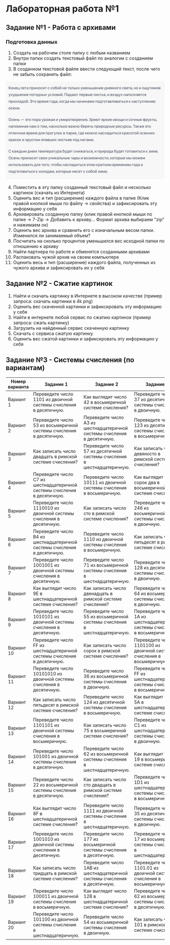 # Лабораторная работа №1

## Задание №1 - Работа с архивами

### Подготовка данных

1. Создать на рабочем столе папку с любым названием
2. Внутри папки создать текстовый файл по аналогии с созданием папки
3. В созданном текстовой файле ввести следующий текст, после чего не забыть сохранить файл:

![1](1.png)

4. Поместить в эту папку созданный текстовый файл и несколько картинок (скачать из Интернета)
5. Оценить вес и тип (расширение) каждого файла в папке (Клик правой кнопкой мыши по файлу -> свойства) и зафиксировать эту информацию у себя
6. Архивировать созданную папку (клик правой кнопкой мыши по папке -> 7-Zip -> Добавить к архиву... Формат архива выбираем "zip" и нажимаем ок)
7. Оценить вес архива и сравнить его с изначальным весом папки. Изменился ли занимаемый объем?
8. Посчитать на сколько процентов уменьшился вес исходной папки по отношению к архиву
9. Найти партнера по работе и обменятся созданными архивами
10. Распаковать чужой архив на своем компьютере
11. Оценить весь и тип (расширение) каждого файла, полученных из чужого архива и зафиксировать их у себя

## Задание №2 - Сжатие картинок

1. Найти и скачать картинку в Интернете в высоком качестве (пример запроса: скачать картинки в 4k png)
2. Оценить вес скаченной картинки и зафиксировать эту информацию у себя
3. Найти в интернете любой сервис по сжатию картинок (пример запроса: сжать картинку)
4. Загрузить на найденный сервис скаченную картинку
5. Скачать с сервиса сжатую картинку
6. Оценить вес сжатой картинки и зафиксировать эту информацию у себя

## Задание №3 - Системы счисления (по вариантам)

| **Номер варианта** | **Задание 1**                                                              | **Задание 2**                                                              | **Задание 3**                                                               |
| ------------------ | -------------------------------------------------------------------------- | -------------------------------------------------------------------------- | --------------------------------------------------------------------------- |
| Вариант 1          | Переведите число 1101 из двоичной системы счисления в десятичную.          | Как выглядит число 42 в восьмеричной системе счисления?                    | Переведите число 37 из десятичной системы счисления в двоичную.             |
| Вариант 2          | Переведите число 53 из восьмеричной системы счисления в десятичную.        | Переведите число A3 из шестнадцатеричной системы счисления в десятичную.   | Переведите число 123 из десятичной системы счисления в восьмеричную.        |
| Вариант 3          | Как записать число двадцать в римской системе счисления?                   | Переведите число 57 из десятичной системы счисления в шестнадцатеричную.   | Как записать число девяносто в римской системе счисления?                   |
| Вариант 4          | Переведите число C7 из шестнадцатеричной системы счисления в десятичную.   | Переведите число 10111 из двоичной системы счисления в восьмеричную.       | Как выглядит число сорок два в восьмеричной системе счисления?              |
| Вариант 5          | Переведите число 1110010 из двоичной системы счисления в десятичную.       | Как записать число сто в римской системе счисления?                        | Переведите число 246 из восьмеричной системы счисления в двоичную.          |
| Вариант 6          | Переведите число B4 из шестнадцатеричной системы счисления в десятичную.   | Переведите число 1110 из двоичной системы счисления в восьмеричную.        | Как записать число пятьдесят в римской системе счисления?                   |
| Вариант 7          | Переведите число 1001001 из двоичной системы счисления в десятичную.       | Переведите число 71 из восьмеричной системы счисления в шестнадцатеричную. | Переведите число 128 из десятичной системы счисления в двоичную.            |
| Вариант 8          | Как выглядит число 9E в шестнадцатеричной системе счисления?               | Как записать число двенадцать в римской системе счисления?                 | Переведите число 64 из восьмеричной системы счисления в двоичную.           |
| Вариант 9          | Переведите число 1010101 из двоичной системы счисления в десятичную.       | Переведите число 55 из восьмеричной системы счисления в шестнадцатеричную. | Переведите число 1A из шестнадцатеричной системы счисления в восьмеричную.  |
| Вариант 10         | Переведите число FF из шестнадцатеричной системы счисления в десятичную.   | Как записать число сорок в римской системе счисления?                      | Переведите число 1101100 из двоичной системы счисления в восьмеричную.      |
| Вариант 11         | Переведите число 10101010 из двоичной системы счисления в десятичную.      | Переведите число 36 из восьмеричной системы счисления в двоичную.          | Переведите число FF из шестнадцатеричной системы счисления в восьмеричную.  |
| Вариант 12         | Как записать число пятьдесят в римской системе счисления?                  | Переведите число 124 из десятичной системы счисления в восьмеричную.       | Как выглядит число 5A в шестнадцатеричной системе счисления?                |
| Вариант 13         | Переведите число 1101101 из двоичной системы счисления в восьмеричную.     | Как записать число 75 в восьмеричной системе счисления?                    | Переведите число C1 из шестнадцатеричной системы счисления в двоичную.      |
| Вариант 14         | Переведите число 101001 из двоичной системы счисления в десятичную.        | Переведите число 62 из восьмеричной системы счисления в шестнадцатеричную. | Как выглядит число 19 в восьмеричной системе счисления?                     |
| Вариант 15         | Переведите число 22 из восьмеричной системы счисления в десятичную.        | Как записать число сто двадцать в римской системе счисления?               | Переведите число 1D1 из шестнадцатеричной системы счисления в восьмеричную. |
| Вариант 16         | Как выглядит число 8F в шестнадцатеричной системе счисления?               | Переведите число 1111 из двоичной системы счисления в шестнадцатеричную.   | Переведите число 35 из десятичной системы счисления в двоичную.             |
| Вариант 17         | Переведите число 1001010 из двоичной системы счисления в десятичную.       | Переведите число 177 из восьмеричной системы счисления в десятичную.       | Переведите число 17 из восьмеричной системы счисления в шестнадцатеричную.  |
| Вариант 18         | Как записать число тридцать в римской системе счисления?                   | Переведите число 1AB из шестнадцатеричной системы счисления в десятичную.  | Переведите число 1101.01 из двоичной системы счисления в восьмеричную.      |
| Вариант 19         | Переведите число 100011 из двоичной системы счисления в восьмеричную.      | Как выглядит число 12B в шестнадцатеричной системе счисления?              | Переведите число 62 из восьмеричной системы счисления в десятичную.         |
| Вариант 20         | Переведите число 101100 из двоичной системы счисления в шестнадцатеричную. | Переведите число 54 из восьмеричной системы счисления в двоичную.          | Как записать число 101 в римской системе счисления?                         |
